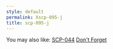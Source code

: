 ```yaml
---
style: default
permalink: Xscp-095-j
title: scp-095-j
---
```

You may also like:
[SCP-044](http://scp-wiki.net/scp-044)
[Don't Forget](http://scp-wiki.net/don-t-forget)